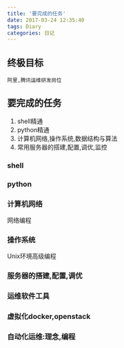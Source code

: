 ```yaml
---
title: '要完成的任务'
date: 2017-03-24 12:35:40
tags: Diary
categories: 日记
---
```


## 终极目标
    
    阿里,腾讯运维研发岗位

## 要完成的任务
1. shell精通
2. python精通
3. 计算机网络,操作系统,数据结构与算法
4. 常用服务器的搭建,配置,调优,监控

### shell


### python


### 计算机网络
网络编程

### 操作系统
Unix环境高级编程


### 服务器的搭建,配置,调优


### 运维软件工具


### 虚拟化docker,openstack


### 自动化运维:理念,编程



